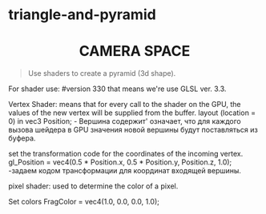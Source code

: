 # triangle-and-pyramid
<h1 align="center"> CAMERA SPACE </h1>

>Use shaders to create a pyramid (3d shape).

For shader use:  #version 330
that means we're use GLSL ver. 3.3.

Vertex Shader:
means that for every call to the shader on the GPU, the values of the new vertex will be supplied from the buffer.
layout (location = 0) in vec3 Position; - Вершина содержит' означает, что для каждого вызова шейдера в GPU значения новой вершины будут поставляться из буфера.

set the transformation code for the coordinates of the incoming vertex.
gl_Position = vec4(0.5 * Position.x, 0.5 * Position.y, Position.z, 1.0); -задаем кодом трансформации для координат входящей вершины.

pixel shader: used to determine the color of a pixel.

Set colors
FragColor = vec4(1.0, 0.0, 0.0, 1.0);
